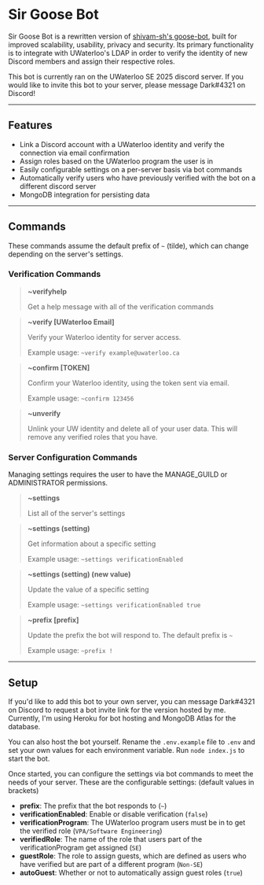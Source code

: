 # Sir Goose Bot

Sir Goose Bot is a rewritten version of [shivam-sh's goose-bot](https://github.com/shivam-sh/goose-bot), built for improved scalability, usability, privacy and security. Its primary functionality is to integrate with UWaterloo's LDAP in order to verify the identity of new Discord members and assign their respective roles.

This bot is currently ran on the UWaterloo SE 2025 discord server. If you would like to invite this bot to your server, please message Dark#4321 on Discord!

---

## Features
- Link a Discord account with a UWaterloo identity and verify the connection via email confirmation
- Assign roles based on the UWaterloo program the user is in
- Easily configurable settings on a per-server basis via bot commands
- Automatically verify users who have previously verified with the bot on a different discord server
- MongoDB integration for persisting data

---
## Commands

These commands assume the default prefix of `~` (tilde), which can change depending on the server's settings.


### Verification Commands

> **~verifyhelp**
> 
> Get a help message with all of the verification commands

> **~verify [UWaterloo Email]**
> 
> Verify your Waterloo identity for server access.
> 
> Example usage: `~verify example@uwaterloo.ca`

> **~confirm [TOKEN]**
> 
> Confirm your Waterloo identity, using the token sent via email.
> 
> Example usage: `~confirm 123456`

> **~unverify**
> 
> Unlink your UW identity and delete all of your user data. This will remove any verified roles that you have.

### Server Configuration Commands

Managing settings requires the user to have the MANAGE_GUILD or ADMINISTRATOR permissions.

> **~settings**
> 
> List all of the server's settings

> **~settings (setting)**
> 
> Get information about a specific setting
> 
> Example usage: `~settings verificationEnabled`

> **~settings (setting) (new value)**
> 
> Update the value of a specific setting
> 
> Example usage: `~settings verificationEnabled true`

> **~prefix [prefix]**
> 
> Update the prefix the bot will respond to. The default prefix is `~`
> 
> Example usage: `~prefix !`

---

## Setup

If you'd like to add this bot to your own server, you can message Dark#4321 on Discord to request a bot invite link for the version hosted by me. Currently, I'm using Heroku for bot hosting and MongoDB Atlas for the database.

You can also host the bot yourself. Rename the `.env.example` file to `.env` and set your own values for each environment variable. Run `node index.js` to start the bot.

Once started, you can configure the settings via bot commands to meet the needs of your server. These are the configurable settings: (default values in brackets)

* **prefix**: The prefix that the bot responds to (`~`)
* **verificationEnabled**: Enable or disable verification (`false`)
* **verificationProgram**: The UWaterloo program users must be in to get the verified role (`VPA/Software Engineering`)
* **verifiedRole**: The name of the role that users part of the verificationProgram get assigned (`SE`)
* **guestRole**: The role to assign guests, which are defined as users who have verified but are part of a different program (`Non-SE`)
* **autoGuest**: Whether or not to automatically assign guest roles (`true`)